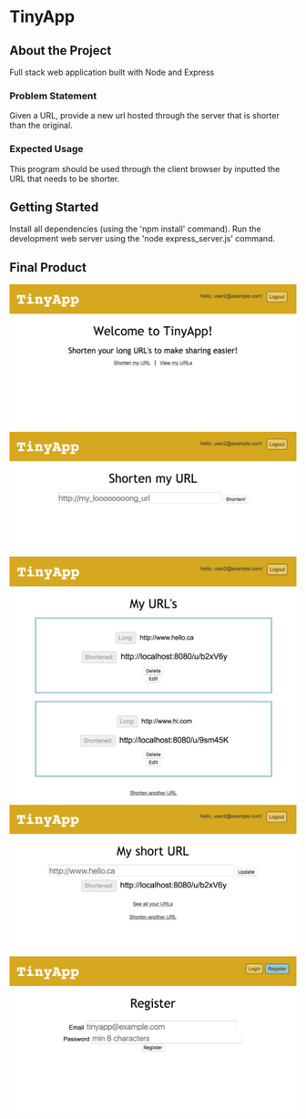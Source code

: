 # TinyApp

## About the Project
Full stack web application built with Node and Express

### Problem Statement

Given a URL, provide a new url hosted through the server that is shorter than the original.

### Expected Usage

This program should be used through the client browser by inputted the URL that needs to be shorter.

## Getting Started
Install all dependencies (using the 'npm install' command). Run the development web server using the 'node express_server.js' command.

## Final Product
!["Homepage, user logged in."](https://github.com/lpenstone/tiny-app/blob/master/images/urls-page-index.png?raw=true)
!["The URL shorten feature"](https://github.com/lpenstone/tiny-app/blob/master/images/urls-page-shorten.png?raw=true)
!["List of user's URLs"](https://github.com/lpenstone/tiny-app/blob/master/images/urls-page-list.png?raw=true)
!["Edit your URLs"](https://github.com/lpenstone/tiny-app/blob/master/images/urls-page-edit.png?raw=true)
!["New user registration"](https://github.com/lpenstone/tiny-app/blob/master/images/urls-page-register.png?raw=true)